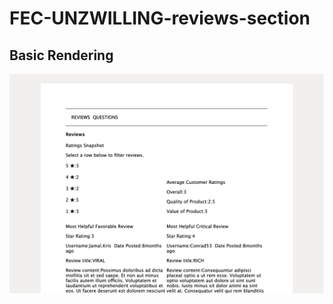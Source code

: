 # FEC-UNZWILLING-reviews-section

## Basic Rendering
<img src='design-and-docs/progress1.png'>
<!-- <img src='design-and-docs/progress2.png'> -->

